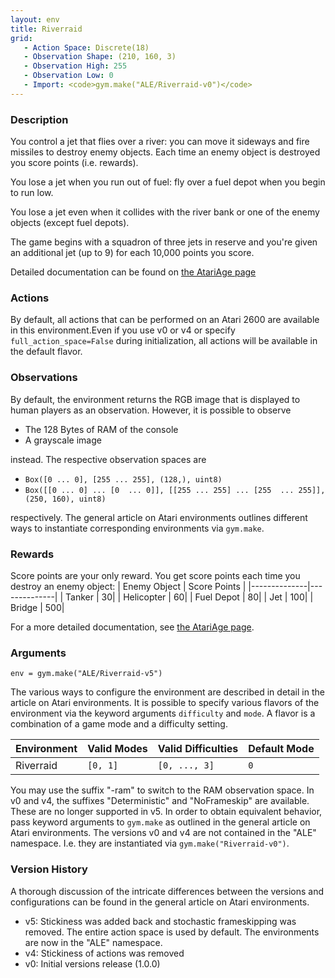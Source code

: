 ```yaml
---
layout: env
title: Riverraid
grid:
   - Action Space: Discrete(18)
   - Observation Shape: (210, 160, 3)
   - Observation High: 255
   - Observation Low: 0
   - Import: <code>gym.make("ALE/Riverraid-v0")</code>
---
```


### Description
You control a jet that flies over a river: you can move it sideways and fire missiles to destroy enemy objects. Each time an enemy object is destroyed you score points (i.e. rewards). 

You lose a jet when you run out of fuel: fly over a fuel depot when you begin to run low. 

You lose a jet even when it collides with the river bank or one of the enemy objects (except fuel depots). 

The game begins with a squadron of three jets in reserve and you're given an additional jet (up to 9) for each 10,000 points you score.

Detailed documentation can be found on [the AtariAge page](https://atariage.com/manual_html_page.php?SoftwareLabelID=409)

### Actions
By default, all actions that can be performed on an Atari 2600 are available in this environment.Even if you use v0 or v4 or specify `full_action_space=False` during initialization, all actions will be available in the default flavor.

### Observations
By default, the environment returns the RGB image that is displayed to human players as an observation. However, it is
possible to observe
- The 128 Bytes of RAM of the console
- A grayscale image

instead. The respective observation spaces are
- `Box([0 ... 0], [255 ... 255], (128,), uint8)`
- `Box([[0 ... 0]
 ...
 [0  ... 0]], [[255 ... 255]
 ...
 [255  ... 255]], (250, 160), uint8)
`

respectively. The general article on Atari environments outlines different ways to instantiate corresponding environments
via `gym.make`.

### Rewards
Score points are your only reward. You get score points each time you destroy an enemy object:
| Enemy Object | Score Points |
|--------------|--------------|
| Tanker       |  30|
| Helicopter   |  60|
| Fuel Depot   |  80|
| Jet          | 100|
| Bridge       | 500| 

For a more detailed documentation, see [the AtariAge page](https://atariage.com/manual_html_page.php?SoftwareLabelID=409).

### Arguments

```
env = gym.make("ALE/Riverraid-v5")
```

The various ways to configure the environment are described in detail in the article on Atari environments.
It is possible to specify various flavors of the environment via the keyword arguments `difficulty` and `mode`. 
A flavor is a combination of a game mode and a difficulty setting.

|      Environment | Valid Modes                                                                                                                                                                         | Valid Difficulties | Default Mode |
|------------------|-------------------------------------------------------------------------------------------------------------------------------------------------------------------------------------|--------------------|--------------|
|             Riverraid | `[0, 1]`                                                                                                                                                                            |      `[0, ..., 3]` | `0`          |

You may use the suffix "-ram" to switch to the RAM observation space. In v0 and v4, the suffixes "Deterministic" and "NoFrameskip" 
are available. These are no longer supported in v5. In order to obtain equivalent behavior, pass keyword arguments to `gym.make` as outlined in 
the general article on Atari environments.
The versions v0 and v4 are not contained in the "ALE" namespace. I.e. they are instantiated via `gym.make("Riverraid-v0")`.

### Version History
A thorough discussion of the intricate differences between the versions and configurations can be found in the
general article on Atari environments. 

* v5: Stickiness was added back and stochastic frameskipping was removed. The entire action space is used by default. The environments are now in the "ALE" namespace.
* v4: Stickiness of actions was removed
* v0: Initial versions release (1.0.0)
